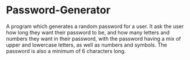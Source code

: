# Password-Generator
A program which generates a random password for a user. It ask the user how long they want their password to be, and how many letters and numbers they want in their password, with the password having a mix of upper and lowercase letters, as well as numbers and symbols. The password is also a minimum of 6 characters long.
